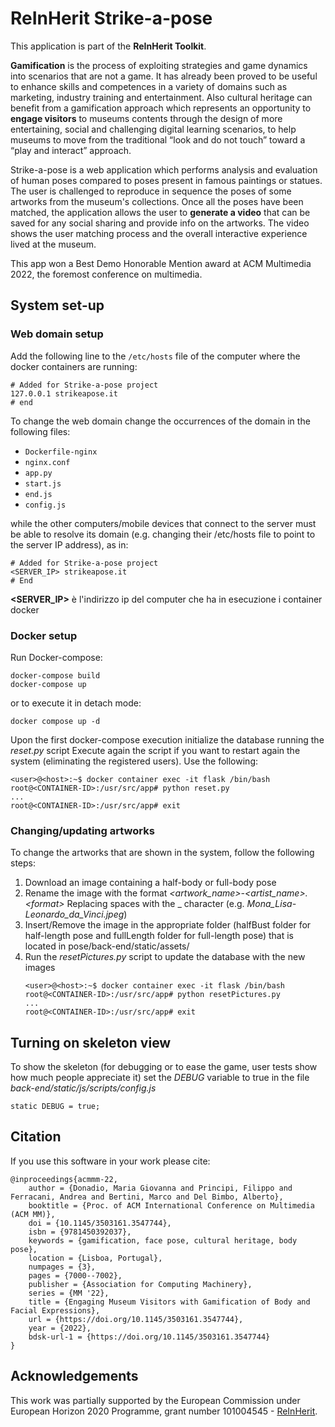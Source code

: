 # ReInHerit Strike-a-pose

This application is part of the **ReInHerit Toolkit**.

**Gamification** is the process of exploiting strategies and game dynamics into scenarios that are not a game. 
It has already been proved to be useful to enhance skills and competences in a variety of domains such as marketing, industry training and entertainment.
Also cultural heritage can benefit from a gamification approach which represents an opportunity to **engage visitors** to museums contents through the design of more entertaining, social and challenging digital learning scenarios, to help museums to move from the traditional “look and do not touch” toward a “play and interact” approach. 

Strike-a-pose is a web application which performs analysis and evaluation of human poses compared to poses present in famous paintings or statues. 
The user is challenged to reproduce in sequence the poses of some artworks from the museum's collections. 
Once all the poses have been matched, the application allows the user to **generate a video** that can be saved for any social sharing and provide info on the artworks. 
The video shows the user matching process and the overall interactive experience lived at the museum.

This app won a Best Demo Honorable Mention award at ACM Multimedia 2022, the foremost conference on multimedia.


## System set-up

### Web domain setup

Add the following line to the `/etc/hosts` file of the computer where the docker containers are running:

```
# Added for Strike-a-pose project
127.0.0.1 strikeapose.it
# end
```
To change the web domain change the occurrences of the domain in the following files:

- `Dockerfile-nginx`
- `nginx.conf`
- `app.py`
- `start.js`
- `end.js`
- `config.js`

while the other computers/mobile devices that connect to the server must be able to resolve its domain (e.g. changing their /etc/hosts file to
point to the server IP address), as in:

```
# Added for Strike-a-pose project
<SERVER_IP> strikeapose.it
# End
```
**<SERVER_IP>** è l'indirizzo ip del computer che ha in esecuzione i container docker

### Docker setup

Run Docker-compose:

```
docker-compose build
docker-compose up
```
or to execute it in detach mode:
```
docker compose up -d
```
Upon the first docker-compose execution initialize the database running the *reset.py* script
Execute again the script if you want to restart again the system (eliminating the registered users).
Use the following:
```
<user>@<host>:~$ docker container exec -it flask /bin/bash
root@<CONTAINER-ID>:/usr/src/app# python reset.py
...
root@<CONTAINER-ID>:/usr/src/app# exit
```

### Changing/updating artworks

To change the artworks that are shown in the system, follow the following steps:
1. Download an image containing a half-body or full-body pose
2. Rename the image with the format *\<artwork_name\>-\<artist_name\>\.\<format\>*
   Replacing spaces with the _ character (e.g. *Mona_Lisa-Leonardo_da_Vinci.jpeg*)
3. Insert/Remove the image in the appropriate folder (halfBust folder for half-length pose and fullLength folder for full-length pose) that is located in
   pose/back-end/static/assets/
4. Run the *resetPictures.py* script to update the database with the new images
   ```
   <user>@<host>:~$ docker container exec -it flask /bin/bash
   root@<CONTAINER-ID>:/usr/src/app# python resetPictures.py
   ...
   root@<CONTAINER-ID>:/usr/src/app# exit
   ```

## Turning on skeleton view
To show the skeleton (for debugging or to ease the game, user tests show how much people appreciate it) set the *DEBUG* variable to true in the file *back-end/static/js/scripts/config.js*

```
static DEBUG = true;
```

## Citation

If you use this software in your work please cite:

```
@inproceedings{acmmm-22,
	author = {Donadio, Maria Giovanna and Principi, Filippo and Ferracani, Andrea and Bertini, Marco and Del Bimbo, Alberto},
	booktitle = {Proc. of ACM International Conference on Multimedia (ACM MM)},
	doi = {10.1145/3503161.3547744},
	isbn = {9781450392037},
	keywords = {gamification, face pose, cultural heritage, body pose},
	location = {Lisboa, Portugal},
	numpages = {3},
	pages = {7000--7002},
	publisher = {Association for Computing Machinery},
	series = {MM '22},
	title = {Engaging Museum Visitors with Gamification of Body and Facial Expressions},
	url = {https://doi.org/10.1145/3503161.3547744},
	year = {2022},
	bdsk-url-1 = {https://doi.org/10.1145/3503161.3547744}
}
```

## Acknowledgements
This work was partially supported by the European Commission under European Horizon 2020 Programme, grant number 101004545 - [ReInHerit](https://www.reinherit.eu).